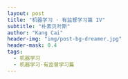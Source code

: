 ```yaml
---
layout: post
title: "机器学习 · 有监督学习篇 IV"
subtitle: "朴素贝叶斯"
author: "Kang Cai"
header-img: "img/post-bg-dreamer.jpg"
header-mask: 0.4
tags:
  - 机器学习
  - 机器学习·有监督学习篇
---
```

